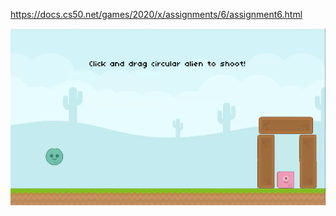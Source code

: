 https://docs.cs50.net/games/2020/x/assignments/6/assignment6.html


![AngryBirds](https://github.com/Deffdread/Stuff/blob/master/7-AngryBirds/Angrybirds.gif)
